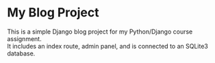 # My Blog Project

This is a simple Django blog project for my Python/Django course assignment.  
It includes an index route, admin panel, and is connected to an SQLite3 database.